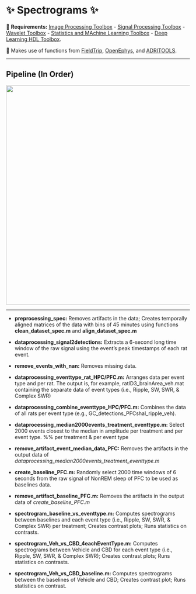 # **:sparkles: Spectrograms :sparkles:**

:pushpin: **Requirements:** [Image Processing Toolbox](https://www.mathworks.com/products/image.html) - [Signal Processing Toolbox](https://www.mathworks.com/products/signal.html) - [Wavelet Toolbox](https://www.mathworks.com/products/wavelet.html) - [Statistics and MAchine Learning Toolbox](https://www.mathworks.com/products/statistics.html) - [Deep Learning HDL Toolbox](https://www.mathworks.com/products/deep-learning-hdl.html).

:pushpin: Makes use of functions from [FieldTrip](https://github.com/fieldtrip/fieldtrip), [OpenEphys](https://github.com/open-ephys/analysis-tools), and 	[ADRITOOLS](https://github.com/Aleman-Z/ADRITOOLS). 

------------------------------------

## Pipeline (In Order)
<a href="url"><img src="https://github.com/pelinozsezer/CBD/blob/main/Acute/Spectrograms/pipeline.png" align="center" height="600" width="525" ></a>

------------------------------------

- **preprocessing_spec:** Removes artifacts in the data; Creates temporally aligned matrices of the data with bins of 45 minutes using functions **clean_dataset_spec.m** and **align_dataset_spec.m**

- **dataprocessing_signal2detections:** Extracts a 6-second long time window of the raw signal using the event’s peak timestamps of each rat event.
 
- **remove_events_with_nan:** Removes missing data.

- **dataprocessing_eventtype_rat_HPC/PFC.m:** Arranges data per event type and per rat. The output is, for example, ratID3_brainArea_veh.mat containing the separate data of event types (i.e., Ripple, SW, SWR, & Complex SWR)

- **dataprocessing_combine_eventtype_HPC/PFC.m:** Combines the data of all rats per event type (e.g., GC_detections_PFCshal_ripple_veh).

- **dataprocessing_median2000events_treatment_eventtype.m:** Select 2000 events closest to the median in amplitude per treatment and per event type.
%% per treatment & per event type

- **remove_artifact_event_median_data_PFC:** Removes the artifacts in the output data of _dataprocessing_median2000events_treatment_eventtype.m_

- **create_baseline_PFC.m:** Randomly select 2000 time windows of 6 seconds from the raw signal of NonREM sleep of PFC to be used as baselines data.

- **remove_artifact_baseline_PFC.m:** Removes the artifacts in the output data of _create_baseline_PFC.m_

- **spectrogram_baseline_vs_eventtype.m:** Computes spectrograms between baselines and each event type (i.e., Ripple, SW, SWR, & Complex SWR) per treatment; Creates contrast plots; Runs statistics on contrasts.

- **spectrogram_Veh_vs_CBD_4eachEventType.m:** Computes spectrograms between Vehicle and CBD for each event type (i.e., Ripple, SW, SWR, & Complex SWR); Creates contrast plots; Runs statistics on contrasts.

- **spectrogram_Veh_vs_CBD_baseline.m:** Computes spectrograms between the baselines of Vehicle and CBD; Creates contrast plot; Runs statistics on contrast.




